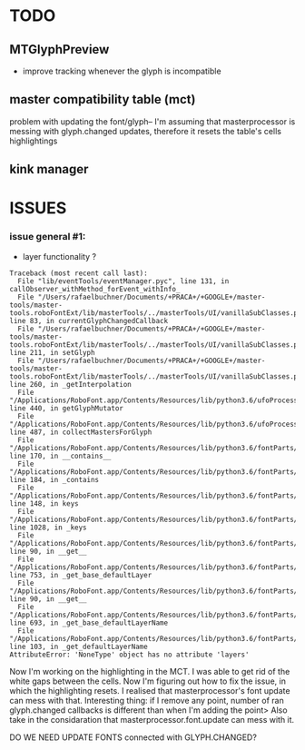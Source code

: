 # TODO
## MTGlyphPreview
- improve tracking whenever the glyph is incompatible

## master compatibility table (mct)

problem with updating the font/glyph– I'm assuming that masterprocessor is messing with glyph.changed updates, therefore it resets the table's cells highlightings

## kink manager

# ISSUES

### issue general #1: 
- layer functionality ?
```
Traceback (most recent call last):
  File "lib/eventTools/eventManager.pyc", line 131, in callObserver_withMethod_forEvent_withInfo_
  File "/Users/rafaelbuchner/Documents/+PRACA+/+GOOGLE+/master-tools/master-tools.roboFontExt/lib/masterTools/../masterTools/UI/vanillaSubClasses.py", line 83, in currentGlyphChangedCallback
  File "/Users/rafaelbuchner/Documents/+PRACA+/+GOOGLE+/master-tools/master-tools.roboFontExt/lib/masterTools/../masterTools/UI/vanillaSubClasses.py", line 211, in setGlyph
  File "/Users/rafaelbuchner/Documents/+PRACA+/+GOOGLE+/master-tools/master-tools.roboFontExt/lib/masterTools/../masterTools/UI/vanillaSubClasses.py", line 260, in _getInterpolation
  File "/Applications/RoboFont.app/Contents/Resources/lib/python3.6/ufoProcessor/__init__.py", line 440, in getGlyphMutator
  File "/Applications/RoboFont.app/Contents/Resources/lib/python3.6/ufoProcessor/__init__.py", line 487, in collectMastersForGlyph
  File "/Applications/RoboFont.app/Contents/Resources/lib/python3.6/fontParts/base/layer.py", line 170, in __contains__
  File "/Applications/RoboFont.app/Contents/Resources/lib/python3.6/fontParts/base/layer.py", line 184, in _contains
  File "/Applications/RoboFont.app/Contents/Resources/lib/python3.6/fontParts/base/layer.py", line 148, in keys
  File "/Applications/RoboFont.app/Contents/Resources/lib/python3.6/fontParts/base/font.py", line 1028, in _keys
  File "/Applications/RoboFont.app/Contents/Resources/lib/python3.6/fontParts/base/base.py", line 90, in __get__
  File "/Applications/RoboFont.app/Contents/Resources/lib/python3.6/fontParts/base/font.py", line 753, in _get_base_defaultLayer
  File "/Applications/RoboFont.app/Contents/Resources/lib/python3.6/fontParts/base/base.py", line 90, in __get__
  File "/Applications/RoboFont.app/Contents/Resources/lib/python3.6/fontParts/base/font.py", line 693, in _get_base_defaultLayerName
  File "/Applications/RoboFont.app/Contents/Resources/lib/python3.6/fontParts/fontshell/font.py", line 103, in _get_defaultLayerName
AttributeError: 'NoneType' object has no attribute 'layers'
```


Now I'm working on the highlighting in the MCT. I was able to get rid of the white gaps between the cells. Now I'm figuring out how to fix the issue, in which the highlighting resets. I realised that masterprocessor's font update can mess with that. Interesting thing: if I remove any point, number of ran glyph.changed callbacks is different than when I'm adding the point> Also take in the considaration that masterprocessor.font.update can mess with it.

DO WE NEED UPDATE FONTS connected with GLYPH.CHANGED?